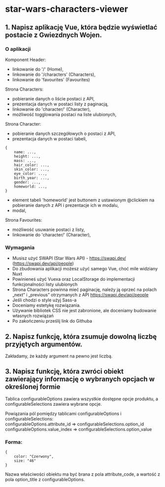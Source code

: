 # star-wars-characters-viewer
## 1. Napisz aplikację Vue, która będzie wyświetlać postacie z Gwiezdnych Wojen.

### O aplikacji
Komponent Header:
- linkowanie do '/' (Home),
- linkowanie do '/characters' (Characters),
- linkowanie do 'favourites' (Favourites)

Strona Characters:
- pobieranie danych o liście postaci z API,
- prezentacja danych w postaci listy z paginacją,
- linkowanie do 'character/<id>' (Character),
- możliwość togglowania postaci na liste ulubionych,

Strona Character:
- pobieranie danych szczegółowych o postaci z API,
- prezentacja danych w postaci tabeli,
```
{
    name: ...,
    height: ...,
    mass: ...,
    hair_color: ...,
    skin_color: ...,
    eye_color: ...,
    birth_year: ...,
    gender: ...,
    homeworld: ...,
}
```
- element tabeli 'homeworld' jest buttonem z ustawionym @clickiem na pobieranie danych z API i prezentacje ich w modalu,
- modal,

Strona Favourites:
- możliwość usuwanie postaci z listy,
- linkowanie do 'character/<id>' (Character),


### Wymagania
- Musisz użyć SWAPI (Star Wars API) - https://swapi.dev/ (https://swapi.dev/api/people)
- Do zbudowania aplikacji możesz użyć samego Vue, choć mile widziany Nuxt
- Powinieneś użyć Vuexa oraz LocalStorage do implementacji funkcjonalności listy ulubionych
- Strona Characters powinna mieć paginację, należy ją oprzeć na polach „next” i „previous” otrzymanych z API https://swapi.dev/api/people
- Jeśli chodzi o style użyj Sass-a
- Doceniamy estetykę rozwiązania.
- Używanie bibliotek CSS nie jest zabronione, ale doceniamy budowanie własnych rozwiązań
- Po zakończeniu prześlij link do Githuba

## 2. Napisz funkcję, która zsumuje dowolną liczbę przyjętych argumentów.
Zakładamy, że każdy argument na pewno jest liczbą.

## 3. Napisz funkcję, która zwróci obiekt zawierający informację o wybranych opcjach w określonej formie
Tablica configurableOptions zawiera wszystkie dostępne opcje produktu, a configurableSelections zawiera wybrane opcje.

Powiązania pól pomiędzy tablicami configurableOptions i configurableSelections: <br>
configurableOptions.attribute_id => configurableSelections.option_id <br>
configurableOptions.value_index => configurableSelections.option_value

### Forma:
```
{
    color: "Czerwony",
    size: "46"
}
```

Nazwa właściwości obiektu ma być brana z pola attribute_code, a wartość z pola option_title z configurableOptions.

